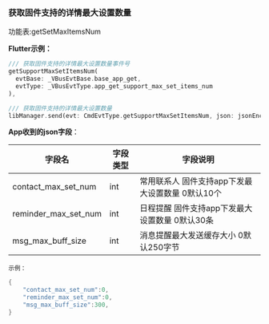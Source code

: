 ### 获取固件支持的详情最大设置数量


功能表:getSetMaxItemsNum

**Flutter示例：**

```dart
/// 获取固件支持的详情最大设置数量事件号
getSupportMaxSetItemsNum(
  evtBase: _VBusEvtBase.base_app_get,
  evtType: _VBusEvtType.app_get_support_max_set_items_num
),

/// 获取固件支持的详情最大设置数量
libManager.send(evt: CmdEvtType.getSupportMaxSetItemsNum, json: jsonEncode(json));
```



**App收到的json字段**：

| 字段名               | 字段类型 | 字段说明                                           |
| -------------------- | -------- | -------------------------------------------------- |
| contact_max_set_num  | int      | 常用联系人 固件支持app下发最大设置数量 0默认10个   |
| reminder_max_set_num | int      | 日程提醒     固件支持app下发最大设置数量 0默认30条 |
| msg_max_buff_size    | int      | 消息提醒最大发送缓存大小 0默认250字节              |

`示例：`

```c
{
    "contact_max_set_num":0,
    "reminder_max_set_num":0,
    "msg_max_buff_size":300,
}
```

